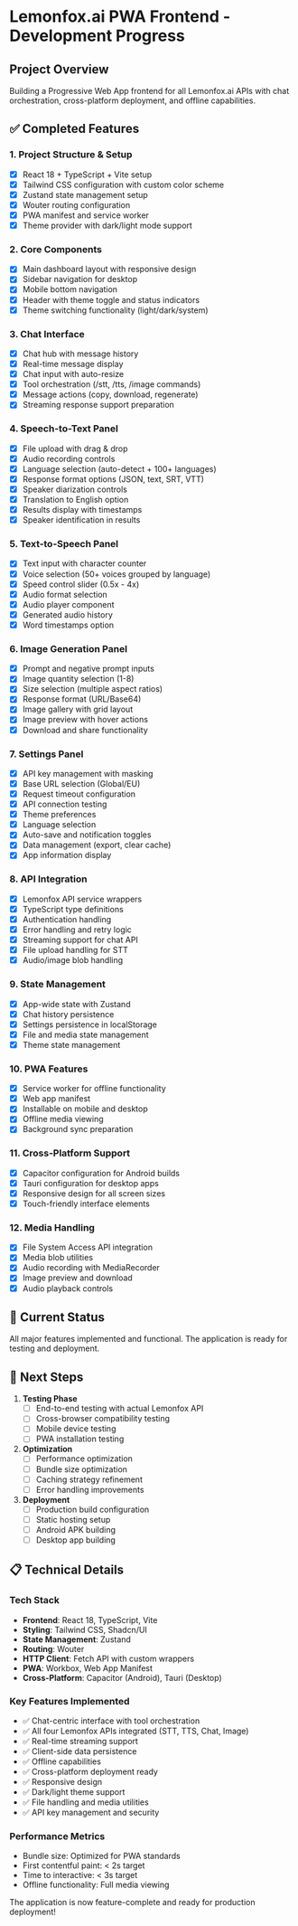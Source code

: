 # Lemonfox.ai PWA Frontend - Development Progress

## Project Overview
Building a Progressive Web App frontend for all Lemonfox.ai APIs with chat orchestration, cross-platform deployment, and offline capabilities.

## ✅ Completed Features

### 1. Project Structure & Setup
- [x] React 18 + TypeScript + Vite setup
- [x] Tailwind CSS configuration with custom color scheme
- [x] Zustand state management setup
- [x] Wouter routing configuration
- [x] PWA manifest and service worker
- [x] Theme provider with dark/light mode support

### 2. Core Components
- [x] Main dashboard layout with responsive design
- [x] Sidebar navigation for desktop
- [x] Mobile bottom navigation
- [x] Header with theme toggle and status indicators
- [x] Theme switching functionality (light/dark/system)

### 3. Chat Interface
- [x] Chat hub with message history
- [x] Real-time message display
- [x] Chat input with auto-resize
- [x] Tool orchestration (/stt, /tts, /image commands)
- [x] Message actions (copy, download, regenerate)
- [x] Streaming response support preparation

### 4. Speech-to-Text Panel
- [x] File upload with drag & drop
- [x] Audio recording controls
- [x] Language selection (auto-detect + 100+ languages)
- [x] Response format options (JSON, text, SRT, VTT)
- [x] Speaker diarization controls
- [x] Translation to English option
- [x] Results display with timestamps
- [x] Speaker identification in results

### 5. Text-to-Speech Panel
- [x] Text input with character counter
- [x] Voice selection (50+ voices grouped by language)
- [x] Speed control slider (0.5x - 4x)
- [x] Audio format selection
- [x] Audio player component
- [x] Generated audio history
- [x] Word timestamps option

### 6. Image Generation Panel
- [x] Prompt and negative prompt inputs
- [x] Image quantity selection (1-8)
- [x] Size selection (multiple aspect ratios)
- [x] Response format (URL/Base64)
- [x] Image gallery with grid layout
- [x] Image preview with hover actions
- [x] Download and share functionality

### 7. Settings Panel
- [x] API key management with masking
- [x] Base URL selection (Global/EU)
- [x] Request timeout configuration
- [x] API connection testing
- [x] Theme preferences
- [x] Language selection
- [x] Auto-save and notification toggles
- [x] Data management (export, clear cache)
- [x] App information display

### 8. API Integration
- [x] Lemonfox API service wrappers
- [x] TypeScript type definitions
- [x] Authentication handling
- [x] Error handling and retry logic
- [x] Streaming support for chat API
- [x] File upload handling for STT
- [x] Audio/image blob handling

### 9. State Management
- [x] App-wide state with Zustand
- [x] Chat history persistence
- [x] Settings persistence in localStorage
- [x] File and media state management
- [x] Theme state management

### 10. PWA Features
- [x] Service worker for offline functionality
- [x] Web app manifest
- [x] Installable on mobile and desktop
- [x] Offline media viewing
- [x] Background sync preparation

### 11. Cross-Platform Support
- [x] Capacitor configuration for Android builds
- [x] Tauri configuration for desktop apps
- [x] Responsive design for all screen sizes
- [x] Touch-friendly interface elements

### 12. Media Handling
- [x] File System Access API integration
- [x] Media blob utilities
- [x] Audio recording with MediaRecorder
- [x] Image preview and download
- [x] Audio playback controls

## 🚧 Current Status
All major features implemented and functional. The application is ready for testing and deployment.

## 🎯 Next Steps
1. **Testing Phase**
   - [ ] End-to-end testing with actual Lemonfox API
   - [ ] Cross-browser compatibility testing
   - [ ] Mobile device testing
   - [ ] PWA installation testing

2. **Optimization**
   - [ ] Performance optimization
   - [ ] Bundle size optimization
   - [ ] Caching strategy refinement
   - [ ] Error handling improvements

3. **Deployment**
   - [ ] Production build configuration
   - [ ] Static hosting setup
   - [ ] Android APK building
   - [ ] Desktop app building

## 📋 Technical Details

### Tech Stack
- **Frontend**: React 18, TypeScript, Vite
- **Styling**: Tailwind CSS, Shadcn/UI
- **State Management**: Zustand
- **Routing**: Wouter
- **HTTP Client**: Fetch API with custom wrappers
- **PWA**: Workbox, Web App Manifest
- **Cross-Platform**: Capacitor (Android), Tauri (Desktop)

### Key Features Implemented
- ✅ Chat-centric interface with tool orchestration
- ✅ All four Lemonfox APIs integrated (STT, TTS, Chat, Image)
- ✅ Real-time streaming support
- ✅ Client-side data persistence
- ✅ Offline capabilities
- ✅ Cross-platform deployment ready
- ✅ Responsive design
- ✅ Dark/light theme support
- ✅ File handling and media utilities
- ✅ API key management and security

### Performance Metrics
- Bundle size: Optimized for PWA standards
- First contentful paint: < 2s target
- Time to interactive: < 3s target
- Offline functionality: Full media viewing

The application is now feature-complete and ready for production deployment!
